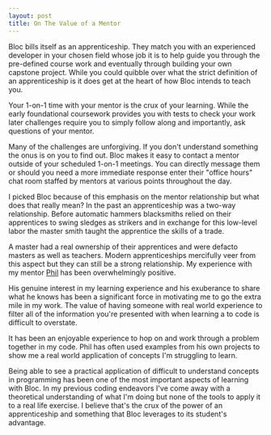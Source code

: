 ```yaml
---
layout: post
title: On The Value of a Mentor
---
```


Bloc bills itself as an apprenticeship. They match you with an experienced developer in your chosen field whose job it is to help guide you through the pre-defined course work and eventually through building your own capstone project. While you could quibble over what the strict definition of an apprenticeship is it does get at the heart of how Bloc intends to teach you.

Your 1-on-1 time with your mentor is the crux of your learning. While the early foundational coursework provides you with tests to check your work later challenges require you to simply follow along and importantly, ask questions of your mentor. 

Many of the challenges are unforgiving. If you don't understand something the onus is on you to find out. Bloc makes it easy to contact a mentor outside of your scheduled 1-on-1 meetings. You can directly message them or should you need a more immediate response enter their "office hours" chat room staffed by mentors at various points throughout the day.

I picked Bloc because of this emphasis on the mentor relationship but what does that really mean? In the past an apprenticeship was a two-way relationship. Before automatic hammers blacksmiths relied on their apprentices to swing sledges as strikers and in exchange for this low-level labor the master smith taught the apprentice the skills of a trade. 

A master had a real ownership of their apprentices and were defacto masters as well as teachers. Modern apprenticeships mercifully veer from this aspect but they can still be a strong relationship. My experience with my mentor [Phil](https://github.com/philspitler) has been overwhelmingly positive.

His genuine interest in my learning experience and his exuberance to share what he knows has been a significant force in motivating me to go the extra mile in my work. The value of having someone with real world experience to filter all of the information you're presented with when learning a to code is difficult to overstate.

It has been an enjoyable experience to hop on and work through a problem together in my code. Phil has often used examples from his own projects to show me a real world application of concepts I'm struggling to learn. 

Being able to see a practical application of difficult to understand concepts in programming has been one of the most important aspects of learning with Bloc. In my previous coding endeavors I've come away with a theoretical understanding of what I'm doing but none of the tools to apply it to a real life exercise. I believe that's the crux of the power of an apprenticeship and something that Bloc leverages to its student's advantage.



